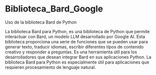 # Biblioteca_Bard_Google
Uso de la biblioteca Bard de Python


La biblioteca Bard para Python, es una biblioteca de Python que permite interactuar con Bard, un modelo LLM desarrollado por Google AI. 
Esta biblioteca proporciona una serie de funciones que se pueden usar para generar texto, traducir idiomas, escribir diferentes tipos de contenido creativo y responder a preguntas. 
Es una herramienta útil para los desarrolladores que desean integrar Bard en sus aplicaciones Python. La biblioteca Bard para Python es especialmente útil para aplicaciones que requieren procesamiento de lenguaje natural.

